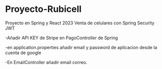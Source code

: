 # Proyecto-Rubicell
Proyecto en Spring y React 2023 Venta de celulares con Spring Security JWT


-Añadir API KEY de Stripe en PagoController de Spring



-en application.properties añadir email y password de aplicacion desde la cuenta de google



-En EmailController añadir email correo.
